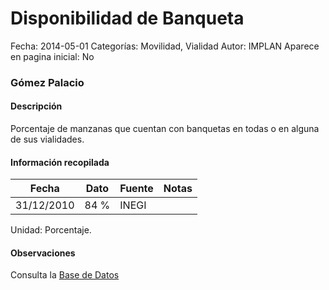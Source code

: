 Disponibilidad de Banqueta
=====

Fecha: 2014-05-01
Categorías: Movilidad, Vialidad
Autor: IMPLAN
Aparece en pagina inicial: No

### Gómez Palacio

#### Descripción

Porcentaje de manzanas que cuentan con banquetas en todas o en alguna de sus vialidades.

<!-- break -->

#### Información recopilada

<table class="table table-hover table-bordered matriz">
  <thead>
    <tr><th>Fecha</th><th>Dato</th><th>Fuente</th><th>Notas</th></tr>
  </thead>
  <tbody>
    <tr><td class="centrado">31/12/2010</td><td class="derecha">84 %</td><td>INEGI</td><td></td></tr>
  </tbody>
</table>

Unidad: Porcentaje.

#### Observaciones

Consulta la [Base de Datos](http://www.inegi.org.mx/est/contenidos/proyectos/ccpv/cpv2010/tabulados_urbano.aspx)
